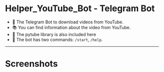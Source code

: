 # Helper_YouTube_Bot - Telegram Bot

- :floppy_disk: The Telegram Bot to download videos from YouTube.
- :books: You can find information about the video from YouTube.
- :pencil: The pytube library is also included here
- :open_file_folder: The bot has two commands: `/start`, `/help`.

---

# Screenshots
